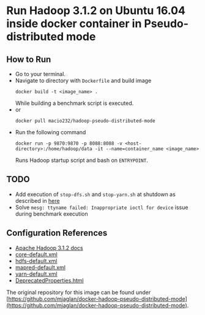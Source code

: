 # Run Hadoop 3.1.2 on Ubuntu 16.04 inside docker container in Pseudo-distributed mode

## How to Run
- Go to your terminal.
- Navigate to directory with `Dockerfile` and build image
	```
	docker build -t <image_name> .
	```
	While building a benchmark script is executed.
- or
	```
	docker pull macio232/hadoop-pseudo-distributed-mode
	```
- Run the following command
	```
	docker run -p 9870:9870 -p 8088:8088 -v <host-directory>:/home/hadoop/data -it --name=container_name <image_name>
	```
	Runs Hadoop startup script and bash on `ENTRYPOINT`.

## TODO
- Add execution of `stop-dfs.sh` and `stop-yarn.sh` at shutdown as described in [here](https://unix.stackexchange.com/questions/146756/forward-sigterm-to-child-in-bash/146770#146770)
- Solve `mesg: ttyname failed: Inappropriate ioctl for device` issue during benchmark execution

## Configuration References
- [Apache Hadoop 3.1.2 docs](https://hadoop.apache.org/docs/r3.1.2/)
- [core-default.xml](https://hadoop.apache.org/docs/r3.1.2/hadoop-project-dist/hadoop-common/core-default.xml)
- [hdfs-default.xml](https://hadoop.apache.org/docs/r3.1.2/hadoop-project-dist/hadoop-hdfs/hdfs-default.xml)
- [mapred-default.xml](https://hadoop.apache.org/docs/r3.1.2/hadoop-mapreduce-client/hadoop-mapreduce-client-core/mapred-default.xml)
- [yarn-default.xml](https://hadoop.apache.org/docs/r3.1.2/hadoop-yarn/hadoop-yarn-common/yarn-default.xml)
- [DeprecatedProperties.html](https://hadoop.apache.org/docs/r3.1.2/hadoop-project-dist/hadoop-common/DeprecatedProperties.html)

The original repository for this image can be found under [https://github.com/mjaglan/docker-hadoop-pseudo-distributed-mode](https://github.com/mjaglan/docker-hadoop-pseudo-distributed-mode).
